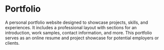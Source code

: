 # Portfolio
A personal portfolio website designed to showcase projects, skills, and experiences. It includes a professional layout with sections for an introduction, work samples, contact information, and more. This portfolio serves as an online resume and project showcase for potential employers or clients.
